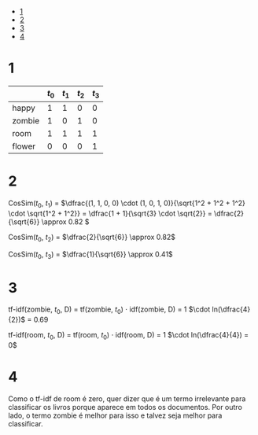 

<!-- toc -->

- [1](#1)
- [2](#2)
- [3](#3)
- [4](#4)

<!-- tocstop -->

# 1

|        | $t_0$ | $t_1$ | $t_2$ | $t_3$ |
| ------ | ----- | ----- | ----- | ----- |
| happy  | 1     | 1     | 0     | 0     |
| zombie | 1     | 0     | 1     | 0     |
| room   | 1     | 1     | 1     | 1     |
| flower | 0     | 0     | 0     | 1     |

# 2

CosSim($t_0$, $t_1$) = $\dfrac{(1, 1, 0, 0) \cdot (1, 0, 1, 0)}{\sqrt{1^2 + 1^2 + 1^2} \cdot \sqrt{1^2 + 1^2}} = \dfrac{1 + 1}{\sqrt{3} \cdot \sqrt{2}} = \dfrac{2}{\sqrt{6}} \approx 0.82 $

CosSim($t_0$, $t_2$) = $\dfrac{2}{\sqrt{6}} \approx 0.82$

CosSim($t_0$, $t_3$) = $\dfrac{1}{\sqrt{6}} \approx 0.41$

# 3

tf-idf(zombie, $t_0$, D) = tf(zombie, $t_0$) $\cdot$ idf(zombie, D) = 1 $\cdot ln(\dfrac{4}{2})$ = 0.69

tf-idf(room, $t_0$, D) = tf(room, $t_0$) $\cdot$ idf(room, D) = 1 $\cdot ln(\dfrac{4}{4}) = 0$

# 4

Como o tf-idf de room é zero, quer dizer que é um termo irrelevante para classificar os livros porque aparece em todos os documentos. Por outro lado, o termo zombie é melhor para isso e talvez seja melhor para classificar.
